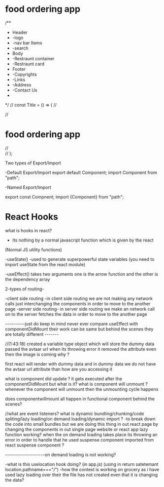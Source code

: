 # food ordering app


/**
 * Header
 *  -logo
 *  -nav bar Items
 *  -search
 * Body
 *  -Restraunt container
 *  -Restraunt card
 * Footer
 *  -Copyrights
 *  -Links
 *  -Address
 *  -Contact Us
 *
 */
// const Title = () => (
//   <div className="head">
//     <h1>food ordering app</h1>
//   </div>
// );

Two types of Export/Import

-Default Export/Import
export default Component;
import Component from "path";

-Named Export/Import

export const Compnent;
import {Component} from "path";



# React Hooks

what is hooks in react?
- Its nothing by a normal javascript function which is given by the react

(Normal JS utility functions)

-useState() -used to generate superpowerful state variables (you need to import useState from the react module)

-useEffect() takes two arguments one is the arrow function and the other is the dependency array 

2-types of routing-

-client side routing -in client side routing we are not making any network calls just interchanging the components in order to move to the another page
-server side routing- in server side routing we make an network call on to the server fetches the data in order to move to the another page

----------just do keep in mind never ever compare useEffect with componentDidMount their work can be same but behind the scenes they are totally different -------

//(1:43:18) created a variable type object which will store the dummy data passed the avtaar url when its throwing error it removed the attribute even then the image is coming why ?

first react will render with dummy data and in dummy data we do not have the avtaar url attribute than how are you accessing it 


what is component did update ?   it gets executed after the componentDidMount but what is it?
what is component will unmount ? whenever the component will unmount then the unmounting cycle happens

does componentwillmount all happen in functional component behind the scenes?

<!-- read more about set interval and set timeout-->

//what are event listeners?
what is dynamic bundling/chunking/code spliting/lazy loading/on demand loading/dynamic import ?
-to break down the code into small bundles but we are doing this thing in out react page by changing the components
in out single page website or react app
lazy function working?  when the on demand loading takes place its throwing an error in order to handle that he used suspense component imported from react 
suspense component ?

--------------------on demand loading is not working?

-what is this uselocation hook doing? (in app.js)  (using in return satetemant location.pathname==="/")
-how the context is working on grocery as i have used lazy loading over their the file has not created even that it is changing the data?




